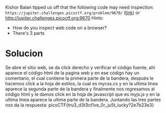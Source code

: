 Kishor Balan tipped us off that the following code may need inspection: `https://jupiter.challenges.picoctf.org/problem/9670/` ([link](https://jupiter.challenges.picoctf.org/problem/9670/)) or http://jupiter.challenges.picoctf.org:9670
Hints:
- How do you inspect web code on a browser?
- There's 3 parts
# Solucion

Se abre el sitio web, se da click derecho y verificar el código fuente, ahí aparece el código html de la pagina web y en ese código hay un comentario, el cual contiene la primera parte de la bandera, después le hacemos click a la hoja de estilos, la cual es mycss.cs y en la ultima linea aparece la segunda parte de la bandera y finalmente nos regresamos al código html y le damos click en la hoja de javascript que es myjs.js y en la ultima linea aparece la ultima parte de la bandera.
Juntando las tres partes nos da la respuesta:
picoCTF{tru3_d3t3ct1ve_0r_ju5t_lucky?2e7b23e3}